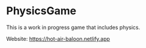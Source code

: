 # PhysicsGame
This is a work in progress game that includes physics.

Website: https://hot-air-baloon.netlify.app
